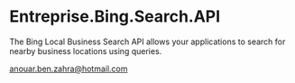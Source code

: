 # Entreprise.Bing.Search.API
The Bing Local Business Search API allows your applications to search for nearby business locations using queries.

anouar.ben.zahra@hotmail.com
